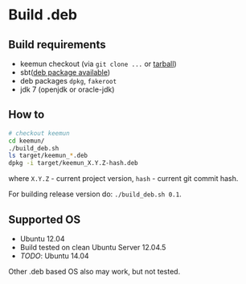 # Build .deb

## Build requirements

* keemun checkout (via `git clone ...` or [tarball](https://github.com/maizy/zaglushka/archive/master.tar.gz))
* sbt([deb package available](http://www.scala-sbt.org/0.13/tutorial/Installing-sbt-on-Linux.html))
* deb packages `dpkg`, `fakeroot`
* jdk 7 (openjdk or oracle-jdk)

## How to

```bash
# checkout keemun
cd keemun/
./build_deb.sh
ls target/keemun_*.deb
dpkg -i target/keemun_X.Y.Z-hash.deb
```
where `X.Y.Z` - current project version, `hash` - current git commit hash.

For building release version do: `./build_deb.sh 0.1`.

## Supported OS

* Ubuntu 12.04
 * Build tested on clean Ubuntu Server 12.04.5
* *TODO*: Ubuntu 14.04

Other .deb based OS also may work, but not tested.
